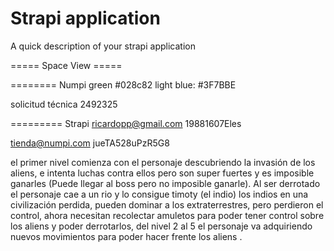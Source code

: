 # Strapi application

A quick description of your strapi application

===== Space View =====


========  Numpi
green #028c82
light blue: #3F7BBE

solicitud técnica 2492325

========= Strapi
ricardopp@gmail.com
19881607Eles

tienda@numpi.com
jueTA528uPzR5G8

el primer nivel comienza con el personaje descubriendo la invasión de los aliens, e intenta luchas contra ellos pero son super fuertes y es imposible ganarles (Puede llegar al boss pero no imposible ganarle). Al ser derrotado el personaje cae a un rio y lo consigue timoty (el indio)
los indios en una civilización perdida, pueden dominar a los extraterrestres, pero perdieron el control, ahora necesitan recolectar amuletos para poder tener control sobre los aliens y poder derrotarlos, del nivel 2 al 5 el personaje va adquiriendo nuevos movimientos para poder hacer frente los aliens .